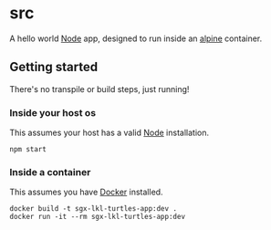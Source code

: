 # src

A hello world [Node](https://nodejs.org) app, designed to run inside an [alpine](https://hub.docker.com/_/alpine) container.

## Getting started

There's no transpile or build steps, just running!

### Inside your host os

This assumes your host has a valid [Node](https://nodejs.org) installation.

```
npm start
```

### Inside a container

This assumes you have [Docker](https://hub.docker.com) installed.

```
docker build -t sgx-lkl-turtles-app:dev .
docker run -it --rm sgx-lkl-turtles-app:dev
```
